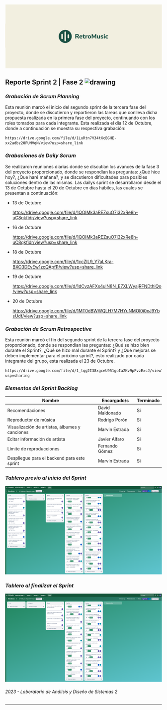 ![Net Image](banner.jpg "Banner | RetroMusic")

## Reporte Sprint 2 | Fase 2 <img src="https://media.tenor.com/dHk-LfzHrtwAAAAi/linux-computer.gif" alt="drawing" width="30"/>

### _Grabación de Scrum Planning_
Esta reunión marcó el inicio del segundo sprint de la tercera fase del proyecto, donde se discutieron y repartieron las tareas que conlleva dicha propuesta realizada en la primera fase del proyecto, continuando con los roles tomados para cada integrante. Esta realizada el día 12 de Octubre, donde a continuación se muestra su respectiva grabación:

    https://drive.google.com/file/d/1LuRtn7V34tXcBGHE-xx2adbz20PUMVqN/view?usp=share_link

### _Grabaciones de Daily Scrum_
Se realizaron reuniones diarias donde se discutían los avances de la fase 3 del proyecto proporcionado, donde se respondían las preguntas: ¿Qué hice hoy?, ¿Que haré mañana?, y se discutieron dificultades para posibles soluciones dentro de las mismas. Las dailys sprint se desarrollaron desde el 13 de Octubre hasta el 20 de Octubre en días hábiles, las cuales se presentan a continuación:


- 13 de Octubre

    https://drive.google.com/file/d/1QOIMk3aREZsuO7i32xRe8h-uC8qkfidr/view?usp=share_link

- 16 de Octubre

    https://drive.google.com/file/d/1QOIMk3aREZsuO7i32xRe8h-uC8qkfidr/view?usp=share_link

- 18 de Octubre

    https://drive.google.com/file/d/1ccZIL9_Y7aLKra-BXO3DEvEw1zcQApfP/view?usp=share_link

- 19 de Octubre

    https://drive.google.com/file/d/1dCvzAFXs4ulN8N_E7XLWyajRFNDthiQo/view?usp=share_link

- 20 de Octubre

    https://drive.google.com/file/d/1MT0dBWWQLH7M7HYuNMOl0i0xJ9YbsUdf/view?usp=share_link

### _Grabación de Scrum Retrospective_
Esta reunión marcó el fin del segundo sprint de la tercera fase del proyecto proporcionado, donde se respondían las preguntas: ¿Qué se hizo bien durante el Sprint?, ¿Qué se hizo mal durante el Sprint? y ¿Qué mejoras se deben implementar para el próximo sprint?, esto realizado por cada integrante del grupo, esta realizada el 23 de Octubre.

    https://drive.google.com/file/d/1_tqg2I38xgceU951goIaZKv9pPvzExcJ/view?usp=sharing

### _Elementos del Sprint Backlog_

| Nombre | Encargado/s  | Terminado |
| ------ | ------------ | --------- | 
| Recomendaciones | David Maldonado | Si |
| Reproductor de música | Rodrigo Porón | Si |
| Visualización de artistas, álbumes y canciones | Marvin Estrada | Si |
| Editar información de artista | Javier Alfaro | Si |
| Límite de reproducciones | Fernando Gómez | Si |
| Despliegue para el backend para este sprint | Marvin Estrada | Si |

### _Tablero previo al inicio del Sprint_
![Before](beforeTable.png)

### _Tablero al finalizar el Sprint_
![After](afterTable.png)

###### _2023 - Laboratorio de Análisis y Diseño de Sistemas 2_
---

